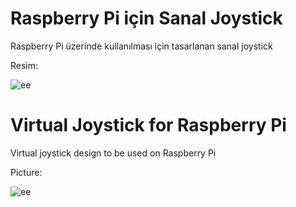 # Raspberry Pi için Sanal Joystick

Raspberry Pi üzerinde kullanılması için tasarlanan sanal joystick

Resim:

![ee](https://user-images.githubusercontent.com/38917909/75044482-c3056f00-54d2-11ea-8429-2f665f612dbb.PNG)

# Virtual Joystick for Raspberry Pi

Virtual joystick design to be used on Raspberry Pi

Picture:

![ee](https://user-images.githubusercontent.com/38917909/75044482-c3056f00-54d2-11ea-8429-2f665f612dbb.PNG)
